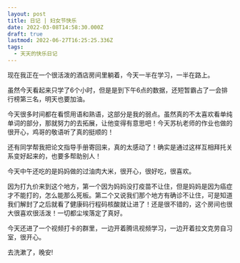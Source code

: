 ```yaml
---
layout: post
title: 日记 | 妇女节快乐
date: 2022-03-08T14:58:30.000Z
draft: true
lastmod: 2022-06-27T16:25:25.336Z
tags:
  - 天天的快乐日记
---
```

现在我正在一个很活泼的酒店房间里躺着，今天一半在学习，一半在路上。

虽然今天看起来只学了6个小时，但是是到下午6点的数据，还短暂霸占了一会排行榜第三名，明天也要加油。

今天很多时间都在看惯用语和熟语，这部分是我的弱点。虽然真的不太喜欢看单纯单词的部分，那就努力的去拓展，让他变得有意思吧！今天苏杭老师的作业也做的很开心，鸡哥的敬语听了真的挺顺的！

还有同学帮我把论文指导手册寄回来，真的太感动了！确实是通过这样互相拜托关系变好起来的，也要多帮助别人！

今天中午还吃的是妈妈做的过油肉大米，很开心，很好吃，很喜欢。

因为打九价来到这个地方，第一个因为妈妈没打疫苗不让住，但是妈妈是因为癌症才不能打的，怎么能那么死板。第二个又说我们那个地方有确诊不让住，可是知道我们解封了之后就看了健康码行程码核酸就让进了！还是很不错的，这个房间也很大很喜欢很活泼！一切都尘埃落定了真好。

今天还进了一个视频打卡的群里，一边开着腾讯视频学习，一边开着拉文克劳自习室，很开心。

去洗漱了，晚安!
